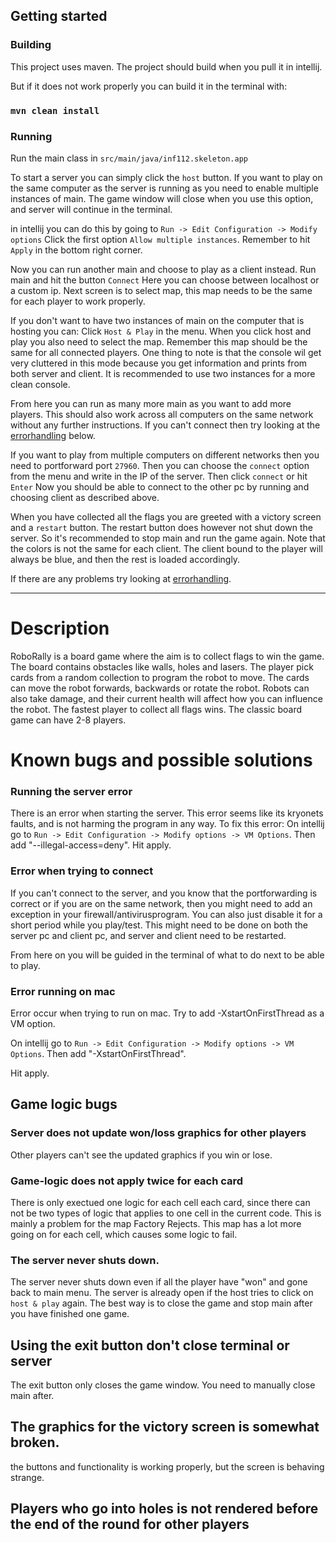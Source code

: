 ## Getting started

### Building
This project uses maven.
The project should build when you pull it in intellij.

But if it does not work properly you can build it in the terminal with:
### `mvn clean install`

### Running

Run the main class in `src/main/java/inf112.skeleton.app`

To start a server you can simply click the `host` button.
If you want to play on the same computer as the server is running as you need to enable multiple instances of main.
The game window will close when you use this option, and server will continue in the terminal.

in intellij you can do this by going to `Run -> Edit Configuration -> Modify options`
Click the first option `Allow multiple instances`.
Remember to hit `Apply` in the bottom right corner.

Now you can run another main and choose to play as a client instead.
Run main and hit the button `Connect`
Here you can choose between localhost or a custom ip.
Next screen is to select map, this map needs to be the same for each player to work properly.

If you don't want to have two instances of main on the computer that is hosting you can:
Click `Host & Play` in the menu.
When you click host and play you also need to select the map. Remember this map should be the same for all connected players.
One thing to note is that the console wil get very cluttered in this mode because you get information and prints from both server and client. 
It is recommended to use two instances for a more clean console.

From here you can run as many more main as you want to add more players.
This should also work across all computers on the same network without any further instructions.
If you can't connect then try looking at the [errorhandling](#known-bugs-and-possible-solutions) below.

If you want to play from multiple computers on different networks then you need to portforward port `27960`.
Then you can choose the `connect` option from the menu and write in the IP of the server.
Then click `connect` or hit `Enter`
Now you should be able to connect to the other pc by running and choosing client as described above.

When you have collected all the flags you are greeted with a victory screen and a `restart` button.
The restart button does however not shut down the server. So it's recommended to stop main and
run the game again.
Note that the colors is not the same for each client. The client bound to the player will always be blue,
and then the rest is loaded accordingly. 

If there are any problems try looking at [errorhandling](#known-bugs-and-possible-solutions).

___

# Description 

RoboRally is a board game where the aim is to collect flags to win the game.
The board contains obstacles like walls, holes and lasers.
The player pick cards from a random collection to program the robot to move.
The cards can move the robot forwards, backwards or rotate the robot. Robots can also take damage, and their current
health will affect how you can influence the robot. The fastest player to collect all flags wins.
The classic board game can have 2-8 players.

# Known bugs and possible solutions

### Running the server error
There is an error when starting the server. 
This error seems like its kryonets faults, and is not harming the program in any way.
To fix this error:
On intellij go to
`Run -> Edit Configuration -> Modify options -> VM Options`.
Then add "--illegal-access=deny".
Hit apply.


### Error when trying to connect
If you can't connect to the server, and you know that the portforwarding is correct or if you are on the same network,
then you might need to add an exception in your firewall/antivirusprogram.
You can also just disable it for a short period while you play/test.
This might need to be done on both the server pc and client pc, and server and client need to be restarted.

From here on you will be guided in the terminal of what to do next to be able to play.

### Error running on mac

Error occur when trying to run on mac.
Try to add -XstartOnFirstThread as a VM option.

On intellij go to
`Run -> Edit Configuration -> Modify options -> VM Options`.
Then add "-XstartOnFirstThread".

Hit apply.


## Game logic bugs

### Server does not update won/loss graphics for other players
Other players can't see the updated graphics if you win or lose.

### Game-logic does not apply twice for each card
There is only exectued one logic for each cell each card,
since there can not be two types of logic that applies to one cell in the current code.
This is mainly a problem for the map Factory Rejects.
This map has a lot more going on for each cell, which causes some logic to fail.

### The server never shuts down.
The server never shuts down even if all the player have "won" and gone back to main menu.
The server is already open if the host tries to click on `host & play` again.
The best way is to close the game and stop main after you have finished one game.

## Using the exit button don't close terminal or server
The exit button only closes the game window.
You need to manually close main after.

## The graphics for the victory screen is somewhat broken.
the buttons and functionality is working properly, but the screen is behaving strange.

## Players who go into holes is not rendered before the end of the round for other players
